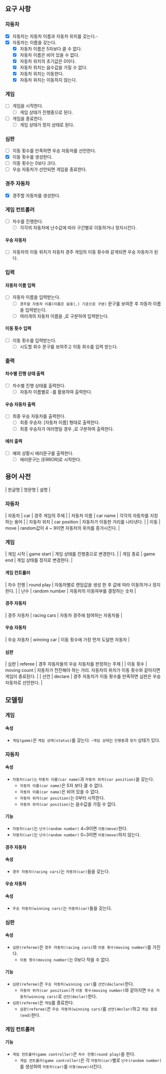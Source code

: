 ## 요구 사항
### 자동차
- [x] 자동차는 자동차 이름과 자동차 위치를 갖는다.- 
- [x] 자동차는 이름을 갖는다.
  - [x] 자동차 이름은 5자보다 클 수 없다.
  - [x] 자동차 이름은 비어 있을 수 없다.
  - [x] 자동차 위치의 초기값은 0이다.
  - [x] 자동차 위치는 음수값을 가질 수 없다.
  - [x] 자동차 위치는 이동한다.
  - [x] 자동차 위치는 이동하지 않는다.
### 게임
- [ ] 게임을 시작한다.
  - [ ] 게임 상태가 진행중으로 된다.
- [ ] 게임을 종료한다.
  - [ ] 게임 상태가 정지 상태로 된다.
### 심판
- [ ] 이동 횟수를 만족하면 우승 자동차를 선언한다.
- [x] 이동 횟수를 생성한다.
- [ ] 이동 횟수는 0보다 크다.
- [ ] 우승 자동차가 선언되면 게임을 종료한다.
### 경주 자동차
- [x] 경주할 자동차를 생성한다.
### 게임 컨트롤러
- [ ] 차수를 진행한다.
  - [ ] 각각의 자동차에 난수값에 따라 구간별로 이동하거나 정지시킨다.
#### 우승 자동차
- [ ] 자동차의 이동 위치가 자동차 경주 게임의 이동 횟수와 같게되면 우승 자동차가 된다.
### 입력
#### 자동차 이름 입력
- [ ] 자동차 이름을 입력받는다.
  - [ ] `경주할 자동차 이름(이름은 쉼표(,) 기준으로 구분)` 문구를 보여준 후 자동차 이름을 입력받는다.
  - [ ] 여러개의 자동차 이름을 ,로 구분하여 입력받는다.
#### 이동 횟수 입력
- [ ] 이동 횟수를 입력받는다.
  - [ ] 시도할 회수 문구를 보여주고 이동 회수를 입력 받는다.
### 출력
#### 차수별 진행 상태 출력
- [ ] 차수별 진행 상태를 출력한다.
  - [ ] 자동차 이름별로 -를 활용하여 출력한다.
#### 우승 자동차 출력
- [ ] 최종 우승 자동차를 출력한다.
  - [ ] 최중 우승자: [자동차 이름] 형태로 출력한다.
  - [ ] 최종 우승자가 여러명일 경우 ,로 구분하여 출력한다.
#### 에러 출력
- [ ] 예외 상황시 에러문구를 출력한다.
  - [ ] 에러문구는 [ERROR]로 시작한다.

## 용어 사전
| 한글명 | 영문명 | 설명 |
### 자동차
| 자동차 | car | 경주 게임의 주체 |
| 자동차 이름 | car name | 각각의 자동차를 지칭하는 용어 |
| 자동차 위치 | car position | 자동차가 이동한 거리를 나타낸다. |
| 이동 | move | random값이 4 ~ 9이면 자동차의 위치를 증가시킨다. |
### 게임
| 게임 시작 | game start | 게임 상태를 진행중으로 변경한다. |
| 게임 종료 | game end | 게임 상태를 정지로 변경한다. |
#### 게임 컨트롤러 
| 차수 진행 | round play | 자동차별로 랜덤값을 생성 한 후 값에 따라 이동하거나 정지한다. |
| 난수 | random number | 자동차의 이동여부를 결정하는 숫자 |
#### 경주 자동차
| 경주 자동차 | racing cars | 자동차 경주에 참여하는 자동차들 |
#### 우승 자동차
| 우승 자동차 | winning car | 이동 횟수에 가장 먼저 도달한 자동차 |
#### 심판
| 심판 | referee | 경주 자동차들의 우승 자동차를 판정하는 주체 |
| 이동 횟수 | moving count | 자동차가 전진해야 하는 거리. 자동차의 위치가 이동 횟수와 같아지면 게임이 종료된다. |
| 선언 | declare | 경주 자동차가 이동 횟수를 만족하면 심판은 우승 자동차로 선언한다. |

## 모델링
### 게임
#### 속성
- `게임(game)`은 `게임 상태(status)`를 갖는다.
  -`게임 상태`는 `진행중`과 `정지` 상태가 있다.
### 자동차
#### 속성
- `자동차(car)는` `자동차 이름(car name)`과 `자동차 위치(car position)`을 갖는다.
  - `자동차 이름(car name)`은 5자 보다 클 수 없다.
  - `자동차 이름(car name)`은 비어 있을 수 없다.
  - `자동차 위치(car position)`는 0부터 시작한다.
  - `자동차 위치(car position)`는 음수값을 가질 수 없다.
#### 기능
- `자동차(car)`는 `난수(random number)` 4~9이면 `이동(move)`한다.
- `자동차(car)`는 `난수(random number)` 0~3이면 `이동(move)`하지 않는다.
#### 경주 자동차
#### 속성
- `경주 자동차(racing cars)`는 `자동차(car)`들을 갖는다.
#### 우승 자동차
#### 속성
- `우승 자동차(winning cars)`는 `자동차(car)`들을 갖는다.
### 심판
#### 속성
- `심판(referee)`은 `경주 자동차(racing cars)`와 `이동 횟수(moving number)`를 가진다.
  - `이동 횟수(moving number)`는 0보다 작을 수 없다.
#### 기능
- `심판(referee)`은 `우승 자동차(winning car)`를 `선언(declare)`한다.
  - `자동차 위치(car position)`가 `이동 횟수(moving number)`와 같아지면 `우승 자동차(winning cars)`로 `선언(declar)`한다.
- `심판(referee)`은 `게임`를 종료한다.
  - `심판(referee)`은 `우승 자동차(winning cars)`를 `선언(declar)`하고 `게임 종료(end)`한다.
### 게임 컨트롤러
#### 기능
- `게임 컨트롤러(game controller)`은 `차수 진행(round play)`을 한다.
  - `게임 컨트롤러(game controller)`은 각 `자동차(car)`별로 `난수(random number)`를 생성하여 `자동차(car)`를 `이동(move)`시킨다.
